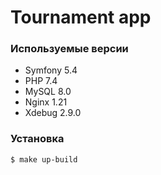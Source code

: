# Tournament app

### Используемые версии

- Symfony 5.4
- PHP 7.4
- MySQL 8.0
- Nginx 1.21
- Xdebug 2.9.0

### Установка

```sh
$ make up-build
```
